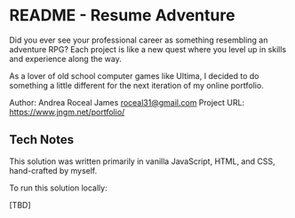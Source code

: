 # README - Resume Adventure

Did you ever see your professional career as something resembling
an adventure RPG? Each project is like a new quest where you level
up in skills and experience along the way.

As a lover of old school computer games like Ultima, I decided
to do something a little different for the next iteration of my
online portfolio.

Author: Andrea Roceal James <roceal31@gmail.com>
Project URL: https://www.jngm.net/portfolio/

## Tech Notes

This solution was written primarily in vanilla JavaScript, HTML, and CSS, hand-crafted by myself.

To run this solution locally:

[TBD]